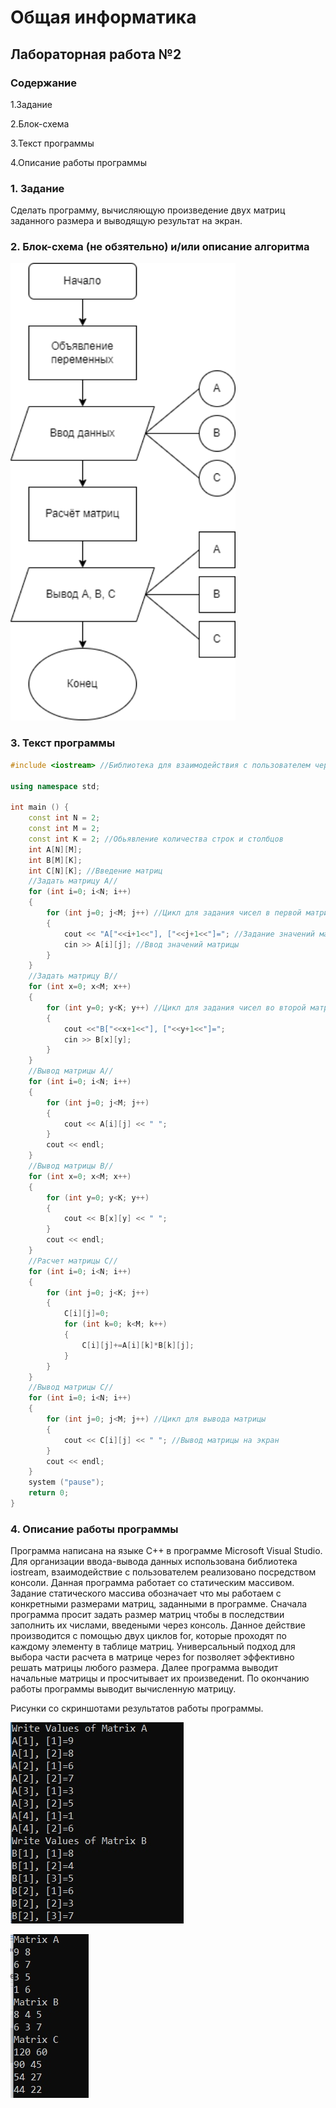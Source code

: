# Общая информатика

## Лабораторная работа №2

### Содержание

1.Задание

2.Блок-схема

3.Текст программы

4.Описание работы программы

### 1. Задание

Сделать программу, вычисляющую произведение двух матриц заданного размера и выводящую результат на экран. 

### 2. Блок-схема (не обзятельно) и/или описание алгоритма

![image](https://github.com/OlegRmak/Group_2105/blob/main/%D0%9E%D0%98%20%D0%9B%D0%A0/Pictures/%D0%9B%D0%912_3.png)

### 3. Текст программы

```c++
#include <iostream> //Библиотека для взаимодействия с пользователем через консоль

using namespace std;

int main () {
	const int N = 2;
	const int M = 2;
	const int K = 2; //Обьявление количества строк и столбцов
	int A[N][M];
	int B[M][K];
	int C[N][K]; //Введение матриц
	//Задать матрицу А//
	for (int i=0; i<N; i++)
	{
		for (int j=0; j<M; j++) //Цикл для задания чисел в первой матрице
		{
			cout << "A["<<i+1<<"], ["<<j+1<<"]="; //Задание значений матрицы
			cin >> A[i][j]; //Ввод значений матрицы
		}
	}
	//Задать матрицу B//
	for (int x=0; x<M; x++)
	{
		for (int y=0; y<K; y++) //Цикл для задания чисел во второй матрице
		{
			cout <<"B["<<x+1<<"], ["<<y+1<<"]=";
			cin >> B[x][y];
		}
	}
	//Вывод матрицы А//
	for (int i=0; i<N; i++)
	{
		for (int j=0; j<M; j++)
		{
			cout << A[i][j] << " ";
		}
		cout << endl;
	}
	//Вывод матрицы B//
	for (int x=0; x<M; x++)
	{
		for (int y=0; y<K; y++)
		{
			cout << B[x][y] << " ";
		}
		cout << endl;
	}
	//Расчет матрицы С//
	for (int i=0; i<N; i++)
	{
		for (int j=0; j<K; j++)
		{
			C[i][j]=0;
			for (int k=0; k<M; k++)
			{
				C[i][j]+=A[i][k]*B[k][j];
			}
		}
	}
	//Вывод матрицы С//
	for (int i=0; i<N; i++)
	{
		for (int j=0; j<M; j++) //Цикл для вывода матрицы
		{
			cout << C[i][j] << " "; //Вывод матрицы на экран
		}
		cout << endl;
	}
	system ("pause");
	return 0;
}
```

### 4. Описание работы программы

Программа написана на языке C++ в программе Microsoft Visual Studio. Для организации ввода-вывода данных использована библиотека iostream, взаимодействие с пользователем реализовано посредством консоли. Данная программа работает со статическим массивом. Задание статического массива обозначает что мы работаем с конкретными размерами матриц, заданными в программе. Сначала программа просит задать размер матриц чтобы в последствии заполнить их числами, введеными через консоль. Данное действие производится с помощью двух циклов for, которые проходят по каждому элементу в таблице матриц. Универсальный подход для выбора части расчета в матрице через for позволяет эффективно решать матрицы любого размера. Далее программа выводит начальные матрицы и просчитывает их произведениt. По окончанию работы программы выводит вычисленную матрицу.

Рисунки со скриншотами результатов работы программы.

![image](https://github.com/OlegRmak/Group_2105/blob/main/%D0%9E%D0%98%20%D0%9B%D0%A0/Pictures/%D0%9B%D0%912_1.jpg)

![image](https://github.com/OlegRmak/Group_2105/blob/main/%D0%9E%D0%98%20%D0%9B%D0%A0/Pictures/%D0%9B%D0%912_2.jpg)
